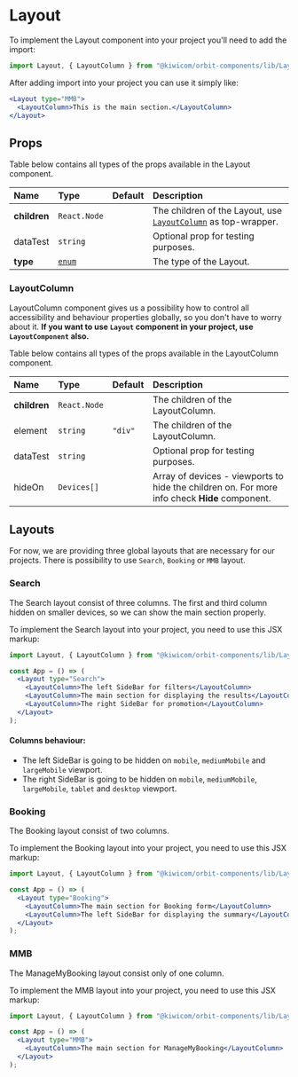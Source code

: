 # Layout

To implement the Layout component into your project you'll need to add the import:

```jsx
import Layout, { LayoutColumn } from "@kiwicom/orbit-components/lib/Layout";
```

After adding import into your project you can use it simply like:

```jsx
<Layout type="MMB">
  <LayoutColumn>This is the main section.</LayoutColumn>
</Layout>
```

## Props

Table below contains all types of the props available in the Layout component.

| Name         | Type               | Default | Description                                                                     |
| :----------- | :----------------- | :------ | :------------------------------------------------------------------------------ |
| **children** | `React.Node`       |         | The children of the Layout, use [`LayoutColumn`](#layoutcolumn) as top-wrapper. |
| dataTest     | `string`           |         | Optional prop for testing purposes.                                             |
| **type**     | [`enum`](#layouts) |         | The type of the Layout.                                                         |

### LayoutColumn

LayoutColumn component gives us a possibility how to control all accessibility and behaviour properties globally, so you don't have to worry about it.
**If you want to use `Layout` component in your project, use `LayoutComponent` also.**

Table below contains all types of the props available in the LayoutColumn component.

| Name         | Type         | Default | Description                                                                                   |
| :----------- | :----------- | :------ | :-------------------------------------------------------------------------------------------- |
| **children** | `React.Node` |         | The children of the LayoutColumn.                                                             |
| element      | `string`     | `"div"` | The children of the LayoutColumn.                                                             |
| dataTest     | `string`     |         | Optional prop for testing purposes.                                                           |
| hideOn       | `Devices[]`  |         | Array of devices - viewports to hide the children on. For more info check **Hide** component. |

## Layouts

For now, we are providing three global layouts that are necessary for our projects.
There is possibility to use `Search`, `Booking` or `MMB` layout.

### Search

The Search layout consist of three columns. The first and third column hidden on smaller devices, so we can show the main section properly.

To implement the Search layout into your project, you need to use this JSX markup:

```jsx
import Layout, { LayoutColumn } from "@kiwicom/orbit-components/lib/Layout";

const App = () => (
  <Layout type="Search">
    <LayoutColumn>The left SideBar for filters</LayoutColumn>
    <LayoutColumn>The main section for displaying the results</LayoutColumn>
    <LayoutColumn>The right SideBar for promotion</LayoutColumn>
  </Layout>
);
```

#### Columns behaviour:

- The left SideBar is going to be hidden on `mobile`, `mediumMobile` and `largeMobile` viewport.
- The right SideBar is going to be hidden on `mobile`, `mediumMobile`, `largeMobile`, `tablet` and `desktop` viewport.

### Booking

The Booking layout consist of two columns.

To implement the Booking layout into your project, you need to use this JSX markup:

```jsx
import Layout, { LayoutColumn } from "@kiwicom/orbit-components/lib/Layout";

const App = () => (
  <Layout type="Booking">
    <LayoutColumn>The main section for Booking form</LayoutColumn>
    <LayoutColumn>The left SideBar for displaying the summary</LayoutColumn>
  </Layout>
);
```

### MMB

The ManageMyBooking layout consist only of one column.

To implement the MMB layout into your project, you need to use this JSX markup:

```jsx
import Layout, { LayoutColumn } from "@kiwicom/orbit-components/lib/Layout";

const App = () => (
  <Layout type="MMB">
    <LayoutColumn>The main section for ManageMyBooking</LayoutColumn>
  </Layout>
);
```
